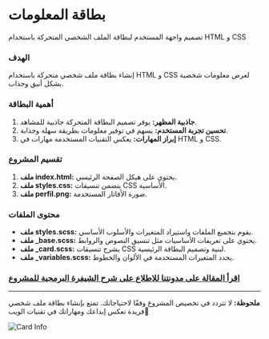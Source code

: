 # بطاقة المعلومات
تصميم واجهة المستخدم لبطاقة الملف الشخصي المتحركة باستخدام HTML  و CSS

### الهدف
إنشاء بطاقة ملف شخصي متحركة باستخدام HTML و CSS لعرض معلومات شخصية بشكل أنيق وجذاب.

### أهمية البطاقة
1. **جاذبية المظهر:** يوفر تصميم البطاقة المتحركة جاذبية للمشاهد.
2. **تحسين تجربة المستخدم:** يسهم في توفير معلومات بطريقة سهلة وجذابة.
3. **إبراز المهارات:** يعكس التقنيات المستخدمة مهارات في HTML و CSS.

### تقسيم المشروع
1. **ملف index.html:** يحتوي على هيكل الصفحة الرئيسي.
2. **ملف styles.css:** يتضمن تنسيقات CSS الأساسية.
3. **ملف perfil.png:** صورة الأفاتار المستخدمة.

### محتوى الملفات
- **ملف styles.scss:** يقوم بتجميع الملفات واستيراد المتغيرات والأسلوب الأساسي.
- **ملف _base.scss:** يحتوي على تعريفات الأساسيات مثل تنسيق النصوص والروابط.
- **ملف _card.scss:** يشرح تنسيقات CSS لبنية وتصميم البطاقة الرئيسية.
- **ملف _variables.scss:** يحدد المتغيرات المستخدمة في الألوان والخطوط.

### [اقرأ المقالة على مدونتنا للاطلاع على شرح الشيفرة البرمجية للمشروع](https://www.valley4techs.com/2023/11/responsive-profile-card-html-css.html)

---

**ملحوظة:** لا تتردد في تخصيص المشروع وفقًا لاحتياجاتك. تمتع بإنشاء بطاقة ملف شخصي فريدة تعكس إبداعك ومهاراتك في تقنيات الويب💙


![Card Info](https://github.com/valley4techs/card-info/assets/27233796/40bbab0c-b62f-4a2c-a224-61407eee2cf9)

